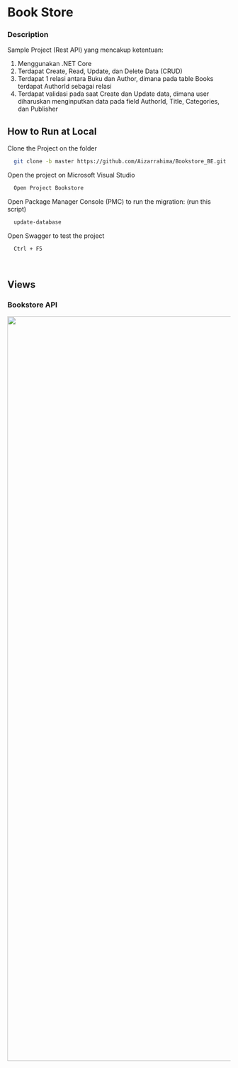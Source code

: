 # Book Store

### Description
Sample Project (Rest API) yang mencakup ketentuan:
1. Menggunakan .NET Core
2. Terdapat Create, Read, Update, dan Delete Data (CRUD)
3. Terdapat 1 relasi antara Buku dan Author, dimana pada table Books terdapat AuthorId sebagai relasi
4. Terdapat validasi pada saat Create dan Update data, dimana user diharuskan menginputkan data pada field AuthorId, Title, Categories, dan Publisher

## How to Run at Local

Clone the Project on the folder
```bash
  git clone -b master https://github.com/Aizarrahima/Bookstore_BE.git
```

Open the project on Microsoft Visual Studio
```bash
  Open Project Bookstore
```

Open Package Manager Console (PMC) to run the migration: (run this script)
```bash
  update-database
```

Open Swagger to test the project
```bash
  Ctrl + F5
```

<br>

## Views

  ### Bookstore API
  <img width="1678" src="https://github.com/user-attachments/assets/aac2b344-a44f-4e18-b564-694b750131a5">
